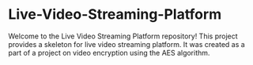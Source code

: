 # Live-Video-Streaming-Platform


Welcome to the Live Video Streaming Platform repository! This project provides a skeleton for live video streaming platform. It was created as a part of a project on video encryption using the AES algorithm.




